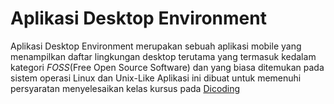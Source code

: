 # Aplikasi Desktop Environment
Aplikasi Desktop Environment merupakan sebuah aplikasi mobile yang menampilkan daftar lingkungan desktop terutama yang termasuk kedalam kategori *FOSS*(Free Open Source Software) dan yang biasa ditemukan pada sistem operasi Linux dan Unix-Like
Aplikasi ini dibuat untuk memenuhi persyaratan menyelesaikan kelas kursus pada [Dicoding](https://www.dicoding.com')

